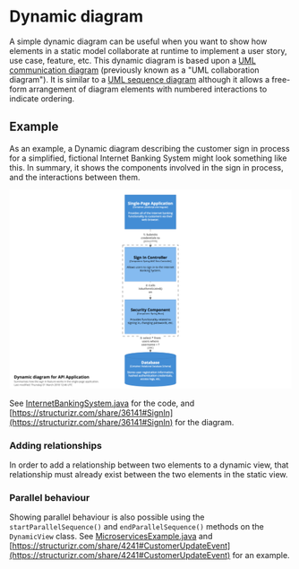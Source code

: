 # Dynamic diagram

A simple dynamic diagram can be useful when you want to show how elements in a static model collaborate at runtime to implement a user story, use case, feature, etc. This dynamic diagram is based upon a [UML communication diagram](https://en.wikipedia.org/wiki/Communication_diagram) (previously known as a "UML collaboration diagram"). It is similar to a [UML sequence diagram](https://en.wikipedia.org/wiki/Sequence_diagram) although it allows a free-form arrangement of diagram elements with numbered interactions to indicate ordering.

## Example

As an example, a Dynamic diagram describing the customer sign in process for a simplified, fictional Internet Banking System might look something like this. In summary, it shows the components involved in the sign in process, and the interactions between them.

![An example Dynamic diagram](images/dynamic-diagram-1.png)

See [InternetBankingSystem.java](https://github.com/structurizr/examples/blob/main/java/src/main/java/com/structurizr/example/bigbankplc/InternetBankingSystem.java) for the code, and [https://structurizr.com/share/36141#SignIn](https://structurizr.com/share/36141#SignIn) for the diagram.

### Adding relationships

In order to add a relationship between two elements to a dynamic view, that relationship must already exist between the two elements in the static view.

### Parallel behaviour

Showing parallel behaviour is also possible using the ```startParallelSequence()``` and ```endParallelSequence()``` methods on the ```DynamicView``` class. See [MicroservicesExample.java](https://github.com/structurizr/java/blob/master/structurizr-examples/src/com/structurizr/example/MicroservicesExample.java) and [https://structurizr.com/share/4241#CustomerUpdateEvent](https://structurizr.com/share/4241#CustomerUpdateEvent) for an example.